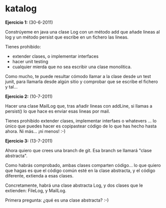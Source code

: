 # katalog
**Ejercicio 1:** (30-6-2011)

Constrúyeme en java una clase Log con un método add que añade lineas al log y un método persist que escribe en un fichero las lineas.

Tienes prohibido:
- extender clases, o implementar interfaces
- hacer unit testing
- cualquier mierda que no sea escribir una clase monolítica.

Como mucho, te puede resultar cómodo llamar a la clase desde un test junit, para llamarla desde algún sitio y comprobar que se escribe el fichero y tal...

**Ejercicio 2:** (10-7-2011)

Hacer una clase MailLog que, tras añadir lineas con addLine, si llamas a persist() lo que hace es enviar esas lineas por mail.

Tienes prohibido extender clases, implementar interfaes o whatevers ... lo único que puedes hacer es copipastear código de lo que has hecho hasta ahora. Ni más...  ¡ni menos!  :-)

**Ejercicio 3:** (13-7-2011)

Ahora quiero que crees una branch de git.
Esa branch se llamará "clase abstracta".

Como habrás comprobado, ambas clases comparten código... lo que quiero que hagas es que el código común esté en la clase abstracta, y el código diferente, extienda a esas clases.

Concretamente, habrá una clase abstracta Log, y dos clases que le extienden: FileLog, y MailLog.

Primera pregunta: ¿qué es una clase abstracta?  :-)
